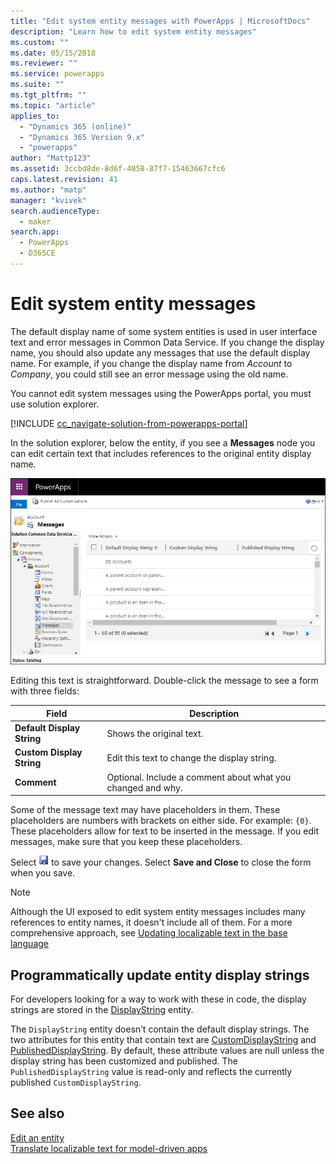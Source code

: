 ```yaml
---
title: "Edit system entity messages with PowerApps | MicrosoftDocs"
description: "Learn how to edit system entity messages"
ms.custom: ""
ms.date: 05/15/2018
ms.reviewer: ""
ms.service: powerapps
ms.suite: ""
ms.tgt_pltfrm: ""
ms.topic: "article"
applies_to: 
  - "Dynamics 365 (online)"
  - "Dynamics 365 Version 9.x"
  - "powerapps"
author: "Mattp123"
ms.assetid: 3ccbd8de-8d6f-4058-87f7-15463667cfc6
caps.latest.revision: 41
ms.author: "matp"
manager: "kvivek"
search.audienceType: 
  - maker
search.app: 
  - PowerApps
  - D365CE
---
```

# Edit system entity messages

The default display name of some system entities is used in user interface text and error messages in Common Data Service. If you change the display name, you should also update any messages that use the default display name. For example, if you change the display name from *Account* to *Company*, you could still see an error message using the old name.  

You cannot edit system messages using the PowerApps portal, you must use solution explorer.

[!INCLUDE [cc_navigate-solution-from-powerapps-portal](../../includes/cc_navigate-solution-from-powerapps-portal.md)]

In the solution explorer, below the entity, if you see a **Messages** node you can edit certain text that includes references to the original entity display name. 

![Entity Messages](../model-driven-apps/media/entity-messages.png)

Editing this text is straightforward. Double-click the message to see a form with three fields:  
  
|Field|Description|  
|-----------|-----------------|  
|**Default Display String**|Shows the original text.|  
|**Custom Display String**|Edit this text to change the display string.|  
|**Comment**|Optional. Include a comment about what you changed and why.|  
  
Some of the message text may have placeholders in them. These placeholders are numbers with brackets on either side. For example: `{0}`. These placeholders allow for text to be inserted  in the message. If you edit messages, make sure that you keep these placeholders. 

Select ![Save](media/save-entity-icon-solution-explorer.png) to save your changes. Select **Save and Close** to close the form when you save.

> [!NOTE]
> Although the UI exposed to edit system entity messages includes many references to entity names, it doesn't include all of them. For a more comprehensive approach, see [Updating localizable text in the base language](../model-driven-apps/translate-localizable-text.md#updating-localizable-text-in-the-base-language)

## Programmatically update entity display strings

For developers looking for a way to work with these in code, the display strings are stored in the [DisplayString](../../developer/common-data-service/reference/entities/displaystring.md) entity. 

The `DisplayString` entity doesn’t contain the default display strings. The two attributes for this entity that contain text are [CustomDisplayString](../../developer/common-data-service/reference/entities/displaystring.md#BKMK_CustomDisplayString) and [PublishedDisplayString](../../developer/common-data-service/reference/entities/displaystring.md#BKMK_PublishedDisplayString). By default, these attribute values are null unless the display string has been customized and published. The `PublishedDisplayString` value is read-only and reflects the currently published `CustomDisplayString`.
 
## See also
[Edit an entity](edit-entities.md)<br />
[Translate localizable text for model-driven apps](../model-driven-apps/translate-localizable-text.md)
